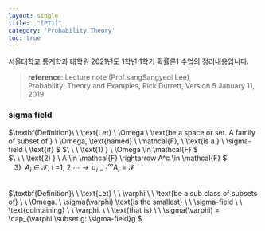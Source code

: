 ```yaml
---
layout: single
title:  "[PT1]"
category: 'Probability Theory'
toc: true
---
```



서울대학교 통계학과 대학원 2021년도 1학년 1학기 확률론1 수업의 정리내용입니다. <br/>
> **reference**: Lecture note (Prof.sangSangyeol Lee),<br/> Probability: Theory and Examples, Rick Durrett, Version 5 January 11, 2019

### sigma field
$\textbf{Definition}\ \ \text{Let} \ \Omega \   \text{be a space or set. A family of subset of  } \ \Omega, \text{named} \ \mathcal{F}, \ \text{is a }  \ \sigma-field \ \text{if} $ 
$\ \ \ \text{1) } \ \Omega \in \mathcal{F} $<br/>
$\ \ \ \text{2) } \ A \in \mathcal{F} \rightarrow A^c \in \mathcal{F} $<br/>
$\ \ \ \text{3) } \ A_i \in \mathcal{F},\ \text{i =1, 2,} \cdots \rightarrow \cup ^\infty _{i=1} A_i = \mathcal{F}$
<br/><br/>

$\textbf{Definition}\ \ \text{Let} \ \ \varphi  \ \ \text{be a sub class of subsets of} \ \ \Omega. \ \sigma(\varphi) \text{is the smallest} \ \ \sigma-field \ \ \text{cointaining} \ \ \varphi. \ \ \text{that is} \ \ \sigma(\varphi) = \cap_{\varphi \subset g: \sigma-field}g $
